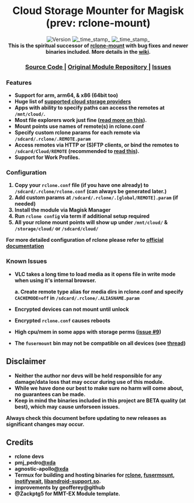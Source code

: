 <h1 align="center">Cloud Storage Mounter for Magisk (prev: rclone-mount)</h1>

<div align="center">
  <!-- Version -->
    <img src="https://img.shields.io/badge/Version-v1.14-blue.svg?longCache=true&style=for-the-badge"
      alt="Version" />
  <!-- Last Updated -->
    <img src="https://img.shields.io/badge/Updated-April 22, 2021-green.svg?longCache=true&style=for-the-badge"
      alt="_time_stamp_" />
  <!-- Min Magisk -->
    <img src="https://img.shields.io/badge/Magisk-20.0%2B-red.svg?longCache=true&style=for-the-badge"
      alt="_time_stamp_" /></div>

<div align="center">
  <strong>This is the spiritual successor of <a href="https://github.com/Magisk-Modules-Repo/com.piyushgarg.rclone">rclone-mount</a> with bug fixes and newer binaries included. More details in the
    <a href="https://github.com/AvinashReddy3108/rclone-mount-magisk/wiki">wiki</a>.
</div>

<div align="center">
  <h3>
    <a href="https://github.com/AvinashReddy3108/rclone-mount-magisk">
      Source Code
    </a>
    <span> | </span>
    <a href="https://github.com/Magisk-Modules-Repo/com.piyushgarg.rclone">
      Original Module Repository
    </a>
    <span> | </span>
    <a href="https://github.com/AvinashReddy3108/rclone-mount-magisk/issues">
      Issues
    </a>
  </h3>
</div>

### Features
- Support for arm, arm64, & x86 (64bit too)
- Huge list of [supported cloud storage providers](https://rclone.org/#providers)
- Apps with ability to specify paths can access the remotes at `/mnt/cloud/`.
- Most file explorers work just fine ([read more on this](https://github.com/Magisk-Modules-Repo/com.piyushgarg.rclone/issues/9)).
- Mount points use names of remote(s) in rclone.conf
- Specify custom rclone params for each remote via `/sdcard/.rclone/.REMOTE.param`
- Access remotes via HTTP or (S)FTP clients, or bind the remotes to `/sdcard/Cloud/REMOTE` (recommended to [read this](https://github.com/Magisk-Modules-Repo/com.piyushgarg.rclone/issues/5)).
- Support for Work Profiles.

### Configuration
1. Copy your `rclone.conf` file (if you have one already) to `/sdcard/.rclone/rclone.conf` (can always be generated later.)
2. Add custom params at `/sdcard/.rclone/.[global/REMOTE].param` (if needed)
3. Install the module via Magisk Manager
4. Run `rclone config` via term if additional setup required
4. All your rclone mount points will show up under `/mnt/cloud/` & `/storage/cloud/` or `/sdcard/cloud/`

For more detailed configuration of rclone please refer to [official documentation](https://rclone.org)

### Known Issues
- VLC  takes a long time to load media as it opens file in write mode when using it's internal browser.

   a. Create remote type alias for media dirs in rclone.conf and
specify `CACHEMODE=off` in `/sdcard/.rclone/.ALIASNAME.param`

- Encrypted devices can not mount until unlock
- Encrypted `rclone.conf` causes reboots
- High cpu/mem in some apps with storage perms ([issue #9](https://github.com/Magisk-Modules-Repo/com.piyushgarg.rclone/issues/9))
- The `fusermount` bin may not be compatible on all devices (see [thread](https://www.google.com/amp/s/forum.xda-developers.com/android/development/fusermount-android-rclone-mount-t3866652/amp/))

## Disclaimer
- Neither the author nor devs will be held responsible for any damage/data loss that may occur during use of this module.
- While we have done our best to make sure no harm will come about, no guarantees can be made.
- Keep in mind the binaries included in this project are BETA quality (at best), which may cause unforseen issues.

Always check this document before updating to new releases as significant changes may occur.

## Credits
- rclone devs
- pmj_pedro[@xda](https://forum.xda-developers.com/showpost.php?p=78147335&postcount=1)
- agnostic-apollo[@xda](https://forum.xda-developers.com/showpost.php?p=79929083&postcount=12)
- Termux for building and hosting binaries for [rclone](https://packages.termux.org/apt/termux-main/pool/main/r/rclone), [fusermount](https://grimler.se/termux-root-packages-24/pool/stable/libf/libfuse2/), [inotifywait](https://packages.termux.org/apt/termux-main/pool/main/i/inotify-tools), [libandroid-support.so](https://packages.termux.org/apt/termux-main/pool/main/liba/libandroid-support).
- improvements by geofferey@github
- @Zackptg5 for MMT-EX Module template.
